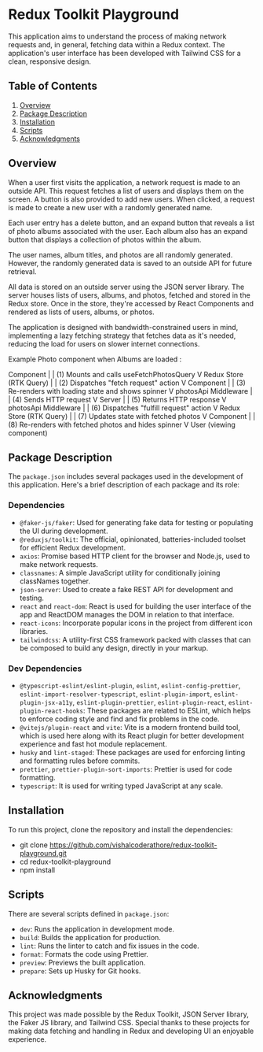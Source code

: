 # Redux Toolkit Playground

This application aims to understand the process of making network requests and, in general, fetching data within a Redux context. The application's user interface has been developed with Tailwind CSS for a clean, responsive design.

## Table of Contents

1. [Overview](#overview)
2. [Package Description](#package-description)
3. [Installation](#installation)
4. [Scripts](#scripts)
5. [Acknowledgments](#acknowledgments)

## Overview

When a user first visits the application, a network request is made to an outside API. This request fetches a list of users and displays them on the screen. A button is also provided to add new users. When clicked, a request is made to create a new user with a randomly generated name.

Each user entry has a delete button, and an expand button that reveals a list of photo albums associated with the user. Each album also has an expand button that displays a collection of photos within the album.

The user names, album titles, and photos are all randomly generated. However, the randomly generated data is saved to an outside API for future retrieval.

All data is stored on an outside server using the JSON server library. The server houses lists of users, albums, and photos, fetched and stored in the Redux store. Once in the store, they're accessed by React Components and rendered as lists of users, albums, or photos.

The application is designed with bandwidth-constrained users in mind, implementing a lazy fetching strategy that fetches data as it's needed, reducing the load for users on slower internet connections.

Example Photo component when Albums are loaded : 

Component
    | 
    | (1) Mounts and calls useFetchPhotosQuery
    V
Redux Store (RTK Query)
    |
    | (2) Dispatches "fetch request" action
    V
Component
    |
    | (3) Re-renders with loading state and shows spinner
    V
photosApi Middleware
    |
    | (4) Sends HTTP request
    V
Server
    |
    | (5) Returns HTTP response
    V
photosApi Middleware
    |
    | (6) Dispatches "fulfill request" action
    V
Redux Store (RTK Query)
    |
    | (7) Updates state with fetched photos
    V
Component
    |
    | (8) Re-renders with fetched photos and hides spinner
    V
User (viewing component)


## Package Description

The `package.json` includes several packages used in the development of this application. Here's a brief description of each package and its role:

### Dependencies
- `@faker-js/faker`: Used for generating fake data for testing or populating the UI during development.
- `@reduxjs/toolkit`: The official, opinionated, batteries-included toolset for efficient Redux development.
- `axios`: Promise based HTTP client for the browser and Node.js, used to make network requests.
- `classnames`: A simple JavaScript utility for conditionally joining classNames together.
- `json-server`: Used to create a fake REST API for development and testing.
- `react` and `react-dom`: React is used for building the user interface of the app and ReactDOM manages the DOM in relation to that interface.
- `react-icons`: Incorporate popular icons in the project from different icon libraries.
- `tailwindcss`: A utility-first CSS framework packed with classes that can be composed to build any design, directly in your markup.

### Dev Dependencies
- `@typescript-eslint/eslint-plugin`, `eslint`, `eslint-config-prettier`, `eslint-import-resolver-typescript`, `eslint-plugin-import`, `eslint-plugin-jsx-a11y`, `eslint-plugin-prettier`, `eslint-plugin-react`, `eslint-plugin-react-hooks`: These packages are related to ESLint, which helps to enforce coding style and find and fix problems in the code.
- `@vitejs/plugin-react` and `vite`: Vite is a modern frontend build tool, which is used here along with its React plugin for better development experience and fast hot module replacement.
- `husky` and `lint-staged`: These packages are used for enforcing linting and formatting rules before commits.
- `prettier`, `prettier-plugin-sort-imports`: Prettier is used for code formatting.
- `typescript`: It is used for writing typed JavaScript at any scale.

## Installation

To run this project, clone the repository and install the dependencies:
- git clone https://github.com/vishalcoderathore/redux-toolkit-playground.git
- cd redux-toolkit-playground
- npm install

## Scripts

There are several scripts defined in `package.json`:

- `dev`: Runs the application in development mode.
- `build`: Builds the application for production.
- `lint`: Runs the linter to catch and fix issues in the code.
- `format`: Formats the code using Prettier.
- `preview`: Previews the built application.
- `prepare`: Sets up Husky for Git hooks.

## Acknowledgments

This project was made possible by the Redux Toolkit, JSON Server library, the Faker JS library, and Tailwind CSS. Special thanks to these projects for making data fetching and handling in Redux and developing UI an enjoyable experience.
